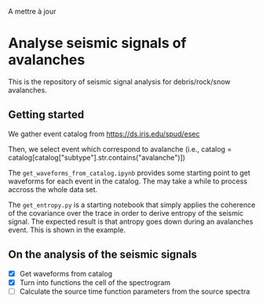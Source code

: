 
A mettre à jour



# Analyse seismic signals of avalanches

This is the repository of seismic signal analysis for debris/rock/snow avalanches.

## Getting started

We gather event catalog from https://ds.iris.edu/spud/esec

Then, we select event which correspond to avalanche (i.e., catalog = catalog[catalog["subtype"].str.contains("avalanche")])

The `get_waveforms_from_catalog.ipynb` provides some starting point to get waveforms for each event in the catalog. The may take a while to process accross the whole data set.

The `get_entropy.py` is a starting notebook that simply applies the coherence of the covariance over the trace in order to derive entropy of the seismic signal. The expected result is that antropy goes down during an avalanches event. This is shown in the example. 


## On the analysis of the seismic signals

- [x] Get waveforms from catalog
- [x] Turn into functions the cell of the spectrogram
- [ ] Calculate the source time function parameters from the source spectra